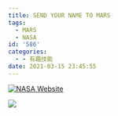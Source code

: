 ```yaml
---
title: SEND YOUR NAME TO MARS
tags:
  - MARS
  - NASA
id: '586'
categories:
  - - 有趣技能
date: 2021-03-15 23:45:55
---
```


[![NASA Website](https://mars.nasa.gov/participate/send-your-name/img/logo_nasa@2x.83fa2b75.png)](https://mars.nasa.gov/participate/send-your-name/future)

[![](https://img.limour.top/archives_2023/blog_wp/2021/03/BoardingPass_MyNameOnFutureMission.webp)](https://img.limour.top/archives_2023/blog_wp/2021/03/BoardingPass_MyNameOnFutureMission.webp)